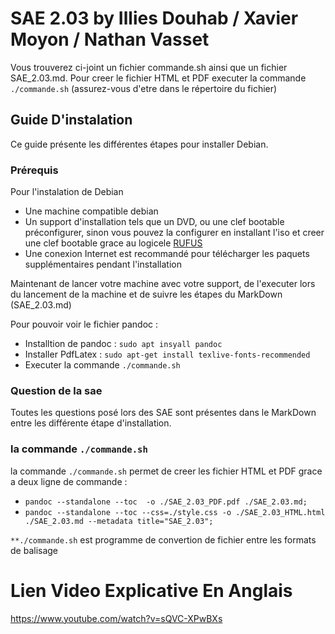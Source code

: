 # **SAE 2.03 by Illies Douhab / Xavier Moyon / Nathan Vasset**

Vous trouverez ci-joint un fichier commande.sh ainsi que un fichier SAE_2.03.md. Pour creer le fichier HTML et PDF executer la commande `./commande.sh` (assurez-vous d'etre dans le répertoire du fichier)

## **Guide D'instalation**
Ce guide présente les différentes étapes pour installer Debian.

### **Prérequis** 
Pour l'instalation de Debian 
- Une machine compatible debian 
- Un support d'installation tels que un DVD, ou une clef bootable préconfigurer, sinon vous pouvez la configurer en installant l'iso et creer une clef bootable grace au logicele [RUFUS](https://rufus.ie/fr/) 
- Une conexion Internet est recommandé pour télécharger les paquets supplémentaires pendant l'installation 

Maintenant de lancer votre machine avec votre support, de l'executer lors du lancement de la machine et de suivre les étapes du MarkDown (SAE_2.03.md)

Pour pouvoir voir le fichier pandoc :
- Installtion de pandoc :  `sudo apt insyall pandoc `
- Installer PdfLatex : `sudo apt-get install texlive-fonts-recommended `
- Executer la commande `./commande.sh`


### **Question de la sae**
Toutes les questions posé lors des SAE sont présentes dans le MarkDown entre les différente étape d'installation.

### **la commande `./commande.sh`**
la commande `./commande.sh` permet de creer les fichier HTML et PDF grace a deux ligne de commande :
- `pandoc --standalone --toc  -o ./SAE_2.03_PDF.pdf ./SAE_2.03.md;`
- `pandoc --standalone --toc --css=./style.css -o ./SAE_2.03_HTML.html ./SAE_2.03.md --metadata title="SAE_2.03";`

`**./commande.sh` est programme de convertion de fichier entre les formats de balisage 


# **Lien Video Explicative En Anglais**

https://www.youtube.com/watch?v=sQVC-XPwBXs
